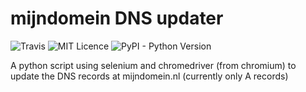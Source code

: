 # mijndomein DNS updater
![Travis](https://img.shields.io/travis/Jojojoppe/mijndomeinDNSupdater.svg)
![MIT Licence](https://img.shields.io/badge/license-MIT-blue.svg)
![PyPI - Python Version](https://img.shields.io/pypi/pyversions/Django.svg)

A python script using selenium and chromedriver (from chromium) to update the DNS records at mijndomein.nl (currently only A records)

